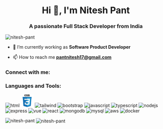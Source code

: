 <h1 align="center">Hi 👋, I'm Nitesh Pant</h1>
<h3 align="center">A passionate Full Stack Developer from India</h3>

<p align="left"> <img src="https://komarev.com/ghpvc/?username=nitesh-pant&label=Profile%20views&color=0e75b6&style=flat" alt="nitesh-pant" /> </p>

- 🔭 I’m currently working as **Software Product Developer**

- 📫 How to reach me **pantnitesh17@gmail.com**

<h3 align="left">Connect with me:</h3>
<p align="left">
</p>

<h3 align="left">Languages and Tools:</h3>
<p align="left"> 
  

 
  <img src="https://img.shields.io/badge/html5-%23E34F26.svg?style=for-the-badge&logo=html5&logoColor=white" alt="html" width="120" height="30"/>
  <img src="https://raw.githubusercontent.com/devicons/devicon/master/icons/css3/css3-original-wordmark.svg" alt="css3" width="40" height="40"/> 
 <img src="https://img.shields.io/badge/tailwindcss-%2338B2AC.svg?style=for-the-badge&logo=tailwind-css&logoColor=white" alt="tailwind" width="140" height="30"/> 
  <img src="https://img.shields.io/badge/bootstrap-%238511FA.svg?style=for-the-badge&logo=bootstrap&logoColor=white" alt="bootstrap" width="130" height="30"/> 
  <img src="https://img.shields.io/badge/javascript-%23323330.svg?style=for-the-badge&logo=javascript&logoColor=%23F7DF1E" alt="javascript" width="120" height="30"/>
 <img src="https://img.shields.io/badge/typescript-%23007ACC.svg?style=for-the-badge&logo=typescript&logoColor=white" alt="typescript" width="120" height="30"/> 
 <img src="https://img.shields.io/badge/node.js-6DA55F?style=for-the-badge&logo=node.js&logoColor=white" alt="nodejs" width="120" height="30"/> 
  <img src="https://img.shields.io/badge/express.js-%23404d59.svg?style=for-the-badge&logo=express&logoColor=%2361DAFB" alt="express" width="120" height="30"/> 
 <img src="https://img.shields.io/badge/vuejs-%2335495e.svg?style=for-the-badge&logo=vuedotjs&logoColor=%234FC08D" alt="vue" width="100" height="30"/> 
 <img src="https://img.shields.io/badge/react-%2320232a.svg?style=for-the-badge&logo=react&logoColor=%2361DAFB" alt="react" width="110" height="30"/> 
 <img src="https://img.shields.io/badge/MongoDB-%234ea94b.svg?style=for-the-badge&logo=mongodb&logoColor=white" alt="mongodb" width="120" height="30"/>
 <img src="https://img.shields.io/badge/mysql-4479A1.svg?style=for-the-badge&logo=mysql&logoColor=white" alt="mysql" width="110" height="30"/>
  <img src="https://img.shields.io/badge/AWS-%23FF9900.svg?style=for-the-badge&logo=amazon-aws&logoColor=white" alt="aws" width="70" height="30"/>  
  <img src="https://img.shields.io/badge/docker-%230db7ed.svg?style=for-the-badge&logo=docker&logoColor=white" alt="docker" width="100" height="30"/> 

<p><img align="left" src="https://github-readme-stats.vercel.app/api/top-langs?username=nitesh-pant&show_icons=true&locale=en&layout=compact" alt="nitesh-pant" /></p>

<p>&nbsp;<img align="center" src="https://github-readme-stats.vercel.app/api?username=nitesh-pant&show_icons=true&locale=en" alt="nitesh-pant" /></p>
